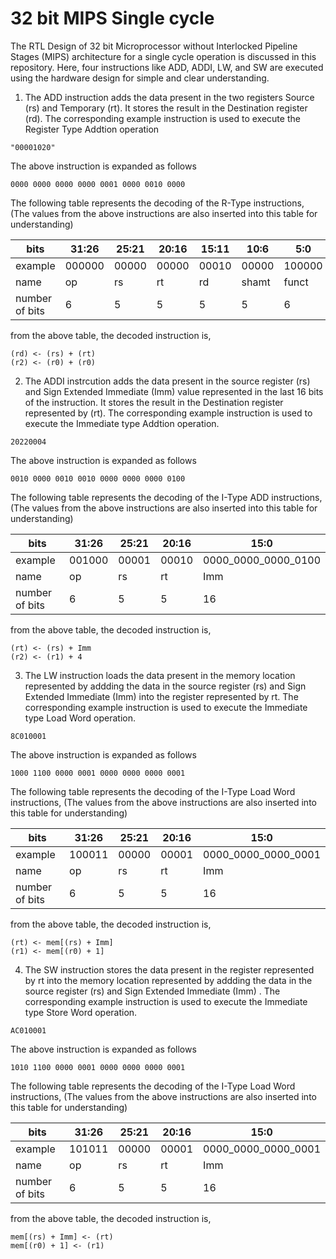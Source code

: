 # 32 bit MIPS Single cycle
The RTL Design of 32 bit Microprocessor without Interlocked Pipeline Stages (MIPS) architecture for a single cycle operation is discussed in this repository. Here, four instructions like ADD, ADDI, LW, and SW are executed using the hardware design for simple and clear understanding.

1. The ADD instruction adds the data present in the two registers Source (rs) and Temporary (rt). It stores the result in the Destination register (rd). The corresponding example instruction is used to execute the Register Type Addtion operation
```
"00001020"
```
The above instruction is expanded as follows
```
0000 0000 0000 0000 0001 0000 0010 0000
```
The following table represents the decoding of the R-Type instructions, (The values from the above instructions are also inserted into this table for understanding)

| bits | 31:26 | 25:21 | 20:16 | 15:11 | 10:6 | 5:0 |
| ------------- | ------------- |  ------------- |  ------------- |  ------------- |  ------------- |  ------------- |
| example | 000000 | 00000 | 00000 | 00010 | 00000 | 100000 |
| name | op | rs | rt | rd | shamt | funct |
| number of bits  | 6 | 5 | 5 | 5| 5 | 6|

from the above table, the decoded instruction is,
```
(rd) <- (rs) + (rt)
(r2) <- (r0) + (r0)
```

2. The ADDI instrcution adds the data present in the source register (rs) and Sign Extended Immediate (Imm) value represented in the last 16 bits of the instruction. It stores the result in the Destination register represented by (rt). The corresponding example instruction is used to execute the Immediate type Addtion operation.
```
20220004
```
The above instruction is expanded as follows
```
0010 0000 0010 0010 0000 0000 0000 0100
```
The following table represents the decoding of the I-Type ADD instructions, (The values from the above instructions are also inserted into this table for understanding)

| bits | 31:26 | 25:21 | 20:16 | 15:0 |
| ------------- | ------------- |  ------------- |  ------------- |  ------------- |
| example | 001000 | 00001 | 00010 | 0000_0000_0000_0100 |
| name | op | rs | rt | Imm |
| number of bits  | 6 | 5 | 5 | 16 |

from the above table, the decoded instruction is,
```
(rt) <- (rs) + Imm
(r2) <- (r1) + 4
```

3. The LW instruction loads the data present in the memory location represented by addding the data in the source register (rs) and Sign Extended Immediate (Imm) into the register represented by rt. The corresponding example instruction is used to execute the Immediate type Load Word operation.
```
8C010001
```
The above instruction is expanded as follows
```
1000 1100 0000 0001 0000 0000 0000 0001
```
The following table represents the decoding of the I-Type Load Word instructions, (The values from the above instructions are also inserted into this table for understanding)

| bits | 31:26 | 25:21 | 20:16 | 15:0 |
| ------------- | ------------- |  ------------- |  ------------- |  ------------- |
| example | 100011 | 00000 | 00001 | 0000_0000_0000_0001 |
| name | op | rs | rt | Imm |
| number of bits  | 6 | 5 | 5 | 16 |

from the above table, the decoded instruction is,
```
(rt) <- mem[(rs) + Imm]
(r1) <- mem[(r0) + 1]
```

4. The SW instruction stores the data present in the register represented by rt into the memory location represented by addding the data in the source register (rs) and Sign Extended Immediate (Imm) . The corresponding example instruction is used to execute the Immediate type Store Word operation.
```
AC010001
```
The above instruction is expanded as follows
```
1010 1100 0000 0001 0000 0000 0000 0001
```
The following table represents the decoding of the I-Type Load Word instructions, (The values from the above instructions are also inserted into this table for understanding)

| bits | 31:26 | 25:21 | 20:16 | 15:0 |
| ------------- | ------------- |  ------------- |  ------------- |  ------------- |
| example | 101011 | 00000 | 00001 | 0000_0000_0000_0001 |
| name | op | rs | rt | Imm |
| number of bits  | 6 | 5 | 5 | 16 |

from the above table, the decoded instruction is,
```
mem[(rs) + Imm] <- (rt)
mem[(r0) + 1] <- (r1)
```

